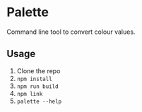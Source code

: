 # Palette

Command line tool to convert colour values.

## Usage

1. Clone the repo
1. `npm install`
1. `npm run build`
1. `npm link`
1. `palette --help`
